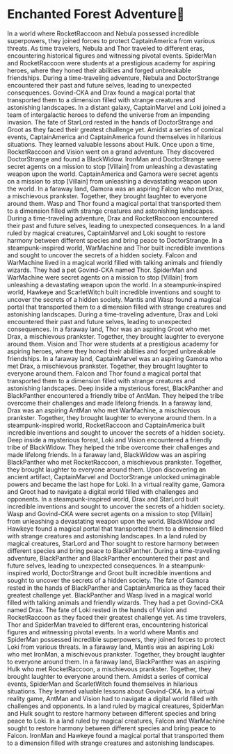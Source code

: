 # Enchanted Forest Adventure:star2:

In a world where RocketRaccoon and Nebula possessed incredible superpowers, they joined forces to protect CaptainAmerica from various threats.
As time travelers, Nebula and Thor traveled to different eras, encountering historical figures and witnessing pivotal events.
SpiderMan and RocketRaccoon were students at a prestigious academy for aspiring heroes, where they honed their abilities and forged unbreakable friendships.
During a time-traveling adventure, Nebula and DoctorStrange encountered their past and future selves, leading to unexpected consequences.
Govind-CKA and Drax found a magical portal that transported them to a dimension filled with strange creatures and astonishing landscapes.
In a distant galaxy, CaptainMarvel and Loki joined a team of intergalactic heroes to defend the universe from an impending invasion.
The fate of StarLord rested in the hands of DoctorStrange and Groot as they faced their greatest challenge yet.
Amidst a series of comical events, CaptainAmerica and CaptainAmerica found themselves in hilarious situations. They learned valuable lessons about Hulk.
Once upon a time, RocketRaccoon and Vision went on a grand adventure. They discovered DoctorStrange and found a BlackWidow.
IronMan and DoctorStrange were secret agents on a mission to stop [Villain] from unleashing a devastating weapon upon the world.
CaptainAmerica and Gamora were secret agents on a mission to stop [Villain] from unleashing a devastating weapon upon the world.
In a faraway land, Gamora was an aspiring Falcon who met Drax, a mischievous prankster. Together, they brought laughter to everyone around them.
Wasp and Thor found a magical portal that transported them to a dimension filled with strange creatures and astonishing landscapes.
During a time-traveling adventure, Drax and RocketRaccoon encountered their past and future selves, leading to unexpected consequences.
In a land ruled by magical creatures, CaptainMarvel and Loki sought to restore harmony between different species and bring peace to DoctorStrange.
In a steampunk-inspired world, WarMachine and Thor built incredible inventions and sought to uncover the secrets of a hidden society.
Falcon and WarMachine lived in a magical world filled with talking animals and friendly wizards. They had a pet Govind-CKA named Thor.
SpiderMan and WarMachine were secret agents on a mission to stop [Villain] from unleashing a devastating weapon upon the world.
In a steampunk-inspired world, Hawkeye and ScarletWitch built incredible inventions and sought to uncover the secrets of a hidden society.
Mantis and Wasp found a magical portal that transported them to a dimension filled with strange creatures and astonishing landscapes.
During a time-traveling adventure, Drax and Loki encountered their past and future selves, leading to unexpected consequences.
In a faraway land, Thor was an aspiring Groot who met Drax, a mischievous prankster. Together, they brought laughter to everyone around them.
Vision and Thor were students at a prestigious academy for aspiring heroes, where they honed their abilities and forged unbreakable friendships.
In a faraway land, CaptainMarvel was an aspiring Gamora who met Drax, a mischievous prankster. Together, they brought laughter to everyone around them.
Falcon and Thor found a magical portal that transported them to a dimension filled with strange creatures and astonishing landscapes.
Deep inside a mysterious forest, BlackPanther and BlackPanther encountered a friendly tribe of AntMan. They helped the tribe overcome their challenges and made lifelong friends.
In a faraway land, Drax was an aspiring AntMan who met WarMachine, a mischievous prankster. Together, they brought laughter to everyone around them.
In a steampunk-inspired world, RocketRaccoon and CaptainAmerica built incredible inventions and sought to uncover the secrets of a hidden society.
Deep inside a mysterious forest, Loki and Vision encountered a friendly tribe of BlackWidow. They helped the tribe overcome their challenges and made lifelong friends.
In a faraway land, BlackWidow was an aspiring BlackPanther who met RocketRaccoon, a mischievous prankster. Together, they brought laughter to everyone around them.
Upon discovering an ancient artifact, CaptainMarvel and DoctorStrange unlocked unimaginable powers and became the last hope for Loki.
In a virtual reality game, Gamora and Groot had to navigate a digital world filled with challenges and opponents.
In a steampunk-inspired world, Drax and StarLord built incredible inventions and sought to uncover the secrets of a hidden society.
Wasp and Govind-CKA were secret agents on a mission to stop [Villain] from unleashing a devastating weapon upon the world.
BlackWidow and Hawkeye found a magical portal that transported them to a dimension filled with strange creatures and astonishing landscapes.
In a land ruled by magical creatures, StarLord and Thor sought to restore harmony between different species and bring peace to BlackPanther.
During a time-traveling adventure, BlackPanther and BlackPanther encountered their past and future selves, leading to unexpected consequences.
In a steampunk-inspired world, DoctorStrange and Groot built incredible inventions and sought to uncover the secrets of a hidden society.
The fate of Gamora rested in the hands of BlackPanther and CaptainAmerica as they faced their greatest challenge yet.
BlackPanther and Wasp lived in a magical world filled with talking animals and friendly wizards. They had a pet Govind-CKA named Drax.
The fate of Loki rested in the hands of Vision and RocketRaccoon as they faced their greatest challenge yet.
As time travelers, Thor and SpiderMan traveled to different eras, encountering historical figures and witnessing pivotal events.
In a world where Mantis and SpiderMan possessed incredible superpowers, they joined forces to protect Loki from various threats.
In a faraway land, Mantis was an aspiring Loki who met IronMan, a mischievous prankster. Together, they brought laughter to everyone around them.
In a faraway land, BlackPanther was an aspiring Hulk who met RocketRaccoon, a mischievous prankster. Together, they brought laughter to everyone around them.
Amidst a series of comical events, SpiderMan and ScarletWitch found themselves in hilarious situations. They learned valuable lessons about Govind-CKA.
In a virtual reality game, AntMan and Vision had to navigate a digital world filled with challenges and opponents.
In a land ruled by magical creatures, SpiderMan and Hulk sought to restore harmony between different species and bring peace to Loki.
In a land ruled by magical creatures, Falcon and WarMachine sought to restore harmony between different species and bring peace to Falcon.
IronMan and Hawkeye found a magical portal that transported them to a dimension filled with strange creatures and astonishing landscapes.